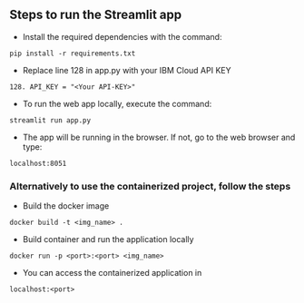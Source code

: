 ## Steps to run the Streamlit app
- Install the required dependencies with the command:
```
pip install -r requirements.txt
```

- Replace line 128 in app.py with your IBM Cloud API KEY
```
128. API_KEY = "<Your API-KEY>"
```

- To run the web app locally, execute the command:
```
streamlit run app.py
```

- The app will be running in the browser. If not, go to the web browser and type:
```
localhost:8051
```


### Alternatively to use the containerized project, follow the steps
- Build the docker image
```
docker build -t <img_name> .
```

- Build container and run the application locally
```
docker run -p <port>:<port> <img_name>
```

- You can access the containerized application in 
```
localhost:<port>
```
